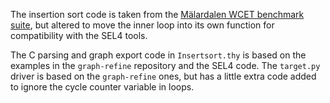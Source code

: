 The insertion sort code is taken from the [Mälardalen WCET benchmark
suite](http://www.mrtc.mdh.se/projects/wcet/benchmarks.html), but altered to
move the inner loop into its own function for compatibility with the SEL4
tools.

The C parsing and graph export code in `Insertsort.thy` is based on the
examples in the `graph-refine` repository and the SEL4 code.  The `target.py`
driver is based on the `graph-refine` ones, but has a little extra code added
to ignore the cycle counter variable in loops.
